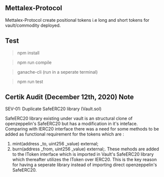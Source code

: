 ## Mettalex-Protocol

Mettalex-Protocol create positional tokens i.e long and short tokens for vault/commodity deployed.

## Test

> npm install

> npm run compile

> ganache-cli (run in a seperate terminal)

> npm run test

## Certik Audit (December 12th, 2020) Note 

SEV-01: Duplicate SafeERC20 library (Vault.sol)

SafeERC20 library existing under vault is an structural clone of openzeppelin's SafeERC20 but has a modification in it's inteface.
Comparing with IERC20 interface there was a need for some methods to be added as functional requirement for the tokens which are :
1. mint(address _to, uint256 _value) external;
2. burn(address _from, uint256 _value) external;.
These mehods are added to the IToken interface which is imported in Vault's SafeERC20 library which thereafter utilizes the IToken over IERC20.
This is the key reason for having a seperate library instead of importing direct openzeppelin's SafeERC20.